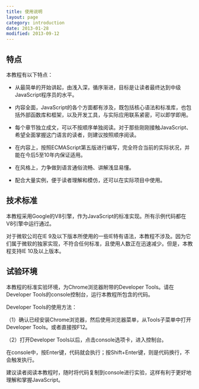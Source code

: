 ```yaml
---
title: 使用说明
layout: page
category: introduction
date: 2013-01-28
modified: 2013-09-12
---
```


## 特点

本教程有以下特点：

- 从最简单的开始讲起，由浅入深，循序渐进，目标是让读者最终达到中级JavaScript程序员的水平。

- 内容全面，JavaScript的各个方面都有涉及，既包括核心语法和标准库，也包括外部函数库和框架，以及开发工具，与实际应用联系紧密，可以即学即用。

- 每个章节独立成文，可以不按顺序单独阅读。对于那些刚刚接触JavaScript、希望全面掌握这门语言的读者，则建议按照顺序阅读。

- 在内容上，按照ECMAScript第五版进行编写，完全符合当前的实际状况，并能在今后5至10年内保证适用。

- 在风格上，力争做到语言通俗流畅、讲解浅显易懂。

- 配合大量实例，便于读者理解和模仿，还可以在实际项目中使用。

## 技术标准

本教程采用Google的V8引擎，作为JavaScript的标准实现。所有示例代码都在V8引擎中运行通过。

对于微软公司在IE 9及以下版本所使用的一些IE特有语法，本教程不涉及。因为它们属于微软的独家实现，不符合任何标准，且使用人数正在迅速减少。但是，本教程支持IE 10及以上版本。

## 试验环境

本教程的标准实验环境，为Chrome浏览器附带的Developer Tools。请在Developer Tools的console控制台，运行本教程所包含的代码。

Developer Tools的使用方法：

（1）确认已经安装Chrome浏览器，然后使用浏览器菜单，从Tools子菜单中打开Developer Tools。或者直接按F12。

（2）打开Developer Tools以后，点击console选项卡，进入控制台。

在console中，按Enter键，代码就会执行；按Shift+Enter键，则是代码换行，不会触发执行。

建议读者阅读本教程时，随时将代码复制到console进行实验，这样有利于更好地理解和掌握JavaScript。
